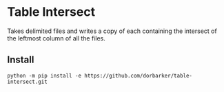 # Table Intersect

Takes delimited files and writes a copy of each containing the intersect of the leftmost column of all the files.

## Install
`python -m pip install -e https://github.com/dorbarker/table-intersect.git`

